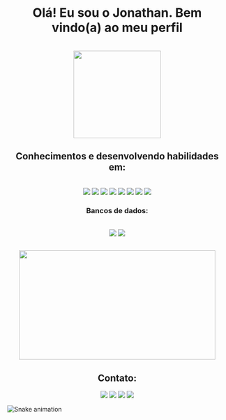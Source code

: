 
<h1 align="center">Olá! Eu sou o Jonathan. Bem vindo(a) ao meu perfil</h1><br>

<div align="center">
  <img height="200em" src="https://github-readme-stats.vercel.app/api?username=KlotJota&show_icons=true&theme=dark"/><br>
  
  <h2>Conhecimentos e desenvolvendo habilidades em:</h2>
  <br>
  <img src='https://img.shields.io/badge/Python-3776AB?style=for-the-badge&logo=python&logoColor=white'>
  <img src='https://img.shields.io/badge/Node.js-43853D?style=for-the-badge&logo=node.js&logoColor=white'>
  <img src='https://img.shields.io/badge/JavaScript-F7DF1E?style=for-the-badge&logo=javascript&logoColor=black'>
  <img src='https://img.shields.io/badge/Flutter-02569B?style=for-the-badge&logo=flutter&logoColor=white'>
  <img src='https://img.shields.io/badge/HTML5-E34F26?style=for-the-badge&logo=html5&logoColor=white'>
  <img src='https://img.shields.io/badge/CSS-239120?&style=for-the-badge&logo=css3&logoColor=white'>
  <img src='https://img.shields.io/badge/TypeScript-007ACC?style=for-the-badge&logo=typescript&logoColor=white'>
  <img src='https://img.shields.io/badge/c%23-%23239120.svg?style=for-the-badge&logo=c-sharp&logoColor=white'>
  <br>
  <h3>Bancos de dados:</h3>
  <br>
  <img src='https://img.shields.io/badge/Microsoft_SQL_Server-CC2927?style=for-the-badge&logo=microsoft-sql-server&logoColor=white'>
  <img src='https://img.shields.io/badge/MongoDB-4EA94B?style=for-the-badge&logo=mongodb&logoColor=white'>
  
  ##
  <img src="https://wallpaperaccess.com/full/2825710.gif" width="450" height="250"/>
</div>

<div align='center'>
  <h2>Contato:</h2>
  <a href = "mailto:jonathan.specamillio@hotmail.com"><img src="https://img.shields.io/badge/Microsoft_Outlook-0078D4?style=for-the-badge&logo=microsoft-outlook&logoColor=white" target="_blank"></a>
  <a href = "mailto:jonathan.gspecamillio@gmail.com"><img src="https://img.shields.io/badge/Gmail-D14836?style=for-the-badge&logo=gmail&logoColor=white" target="_blank"></a>
  <a href="https://www.instagram.com/_jonathan_gs_/" target="_blank"><img src="https://img.shields.io/badge/-Instagram-%23E4405F?style=for-the-badge&logo=instagram&logoColor=white" target="_blank"></a>
  <a href="https://www.linkedin.com/in/jonathan-garcia-speçamillio-619252224/" target="_blank"><img src="https://img.shields.io/badge/-LinkedIn-%230077B5?style=for-the-badge&logo=linkedin&logoColor=white" target="_blank"></a> 
</div>

![Snake animation](https://github.com/KlotJota/KlotJota/blob/output/github-contribution-grid-snake.svg)
  


